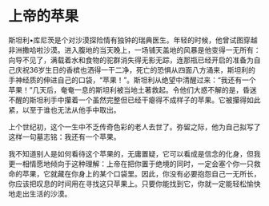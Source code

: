 # 上帝的苹果

斯坦利&#8226;库尼茨是个对沙漠探险情有独钟的瑞典医生。年轻的时候，他曾试图穿越非洲撒哈啦沙漠。进入腹地的当天晚上，一场铺天盖地的风暴是他变得一无所有：向导不见了，满载着水和食物的驼群消失得无影无踪，连那瓶已经开启的准备为自己庆祝36岁生日的香槟也洒得一干二净，死亡的恐惧从四面八方涌来，斯坦利的手神经质的伸进自己的口袋，“苹果！”。斯坦利从绝望中清醒过来：“我还有一个苹果！”几天后，奄奄一息的斯坦利被当地土著救起。令他们大惑不解的是，昏迷不醒的斯坦利手中攥着一个虽然完整但已经干瘪得不成样子的苹果。它被攥得如此紧，以至于谁也无法从他手中取出。 

上个世纪初，这个一生中不乏传奇色彩的老人去世了。弥留之际，他为自己拟写了这样一句墓志铭：我还有一个苹果。 

我不知道别人是如何看待这个苹果的，无庸置疑，它可以看成是信念的化身，但我更一相情愿地倾向于这种理解：上帝在把你置于绝境的同时，一定会塞个你一只救命的苹果，它就藏在你身上的某个口袋里。因此，你没有必要抱怨自己一无所长，你应该把叹息的时间用在寻找这只苹果上。只要你能找到它，你就一定能轻松愉快地走出生活的沙漠。
 